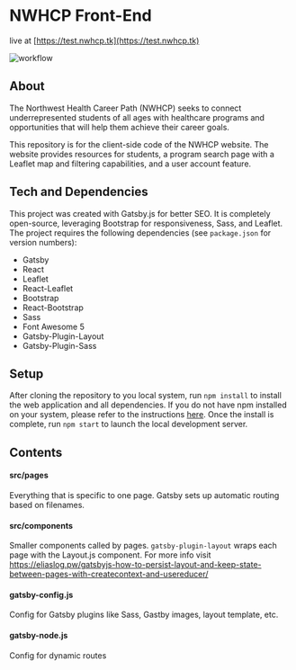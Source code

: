 # NWHCP Front-End

live at [https://test.nwhcp.tk](https://test.nwhcp.tk)

![workflow](https://github.com/wwami-pipeline/NWHCP-front_end/actions/workflows/docker.yml/badge.svg)

## About
The Northwest Health Career Path (NWHCP) seeks to connect underrepresented students of all ages with healthcare programs and opportunities that will help them achieve their career goals.

This repository is for the client-side code of the NWHCP website. The website provides resources for students, a program search page with a Leaflet map and filtering capabilities, and a user account feature.

## Tech and Dependencies
This project was created with Gatsby.js for better SEO. It is completely open-source, leveraging Bootstrap for responsiveness, Sass, and Leaflet. The project requires the following dependencies (see `package.json` for version numbers):

- Gatsby
- React
- Leaflet
- React-Leaflet
- Bootstrap
- React-Bootstrap
- Sass
- Font Awesome 5
- Gatsby-Plugin-Layout
- Gatsby-Plugin-Sass

## Setup
After cloning the repository to you local system, run `npm install` to install the web application and all dependencies. If you do not have npm installed on your system, please refer to the instructions [here](https://www.npmjs.com/get-npm). Once the install is complete, run `npm start` to launch the local development server.

<!--
## Deploy
Built static html/js/css from `npm run build` will be hosted by nginx, which is also the gateway of the whole system. See NWHCP-docker for more information.
-->

## Contents

#### src/pages
Everything that is specific to one page. Gatsby sets up automatic routing based on filenames.

#### src/components
Smaller components called by pages. `gatsby-plugin-layout` wraps each page with the Layout.js component. For more info visit https://eliaslog.pw/gatsbyjs-how-to-persist-layout-and-keep-state-between-pages-with-createcontext-and-usereducer/

#### gatsby-config.js
Config for Gatsby plugins like Sass, Gastby images, layout template, etc.

#### gatsby-node.js
Config for dynamic routes